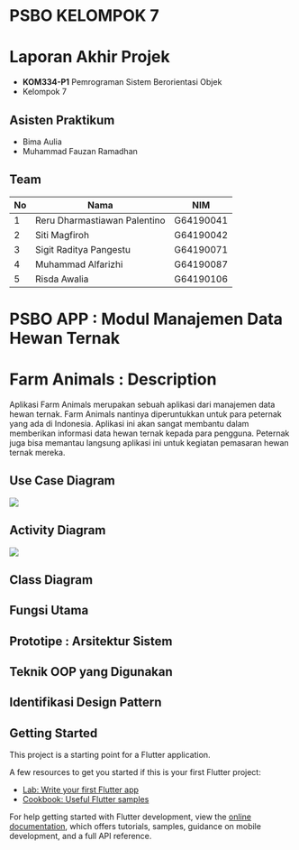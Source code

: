 # PSBO KELOMPOK 7
# Laporan Akhir Projek
- **KOM334-P1** Pemrograman Sistem Berorientasi Objek
- Kelompok 7

## Asisten Praktikum
- Bima Aulia
- Muhammad Fauzan Ramadhan

## Team
<table>
  <thead>
      <th>No</th>
      <th>Nama</th>
      <th>NIM</th>
  </thead>
  
  <tbody>
    <tr>
      <td>1</td>
      <td>Reru Dharmastiawan Palentino</td>
      <td>G64190041</td>
     </tr> 
    <tr>
      <td>2</td>
      <td>Siti Magfiroh</td>
      <td>G64190042</td>
    </tr> 
    <tr>
      <td>3</td>
      <td>Sigit Raditya Pangestu</td>
      <td>G64190071</td>
    </tr>
    <tr>
      <td>4</td>
      <td>Muhammad Alfarizhi</td>
      <td>G64190087</td>
    </tr>
    <tr>
      <td>5</td>
      <td>Risda Awalia</td>
      <td>G64190106</td>
     </tr>
    </tbody>
</table> 

# PSBO APP : Modul Manajemen Data Hewan Ternak

# Farm Animals : Description

Aplikasi Farm Animals merupakan sebuah aplikasi dari manajemen data hewan ternak. Farm Animals nantinya diperuntukkan untuk para peternak yang ada di Indonesia. Aplikasi ini akan sangat membantu dalam memberikan informasi data hewan ternak kepada para pengguna. Peternak juga bisa memantau langsung aplikasi ini untuk kegiatan pemasaran hewan ternak mereka.

## Use Case Diagram
<img src="https://drive.google.com/file/d/1O4rdOH3Hr0DmbWQZikKTvylANUTpEkpH/view?usp=sharing">

## Activity Diagram
<img src="https://drive.google.com/file/d/1jjHHGsCTuvkVOpNPclNJIGA8oXbbAa_D/view?usp=sharing">

## Class Diagram

## Fungsi Utama

## Prototipe : Arsitektur Sistem

## Teknik OOP yang Digunakan

## Identifikasi Design Pattern

## Getting Started

This project is a starting point for a Flutter application.

A few resources to get you started if this is your first Flutter project:

- [Lab: Write your first Flutter app](https://docs.flutter.dev/get-started/codelab)
- [Cookbook: Useful Flutter samples](https://docs.flutter.dev/cookbook)

For help getting started with Flutter development, view the
[online documentation](https://docs.flutter.dev/), which offers tutorials,
samples, guidance on mobile development, and a full API reference.
